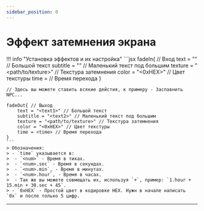 ```yaml
---
sidebar_position: 0
---
```


# Эффект затемнения экрана

!!! info "Установка эффектов и их настройка"
    ```jsx
    fadeIn{ // Вход
        text = "<text1>" // Большой текст
        subtitle = "<text2>" // Маленький текст под большим
        texture = "<path/to/texture>" // Текстура затемнения
        color = "<0хHEX>" // Цвет текстуры
        time = <time> // Время перехода
    }
    
    // Здесь вы можете ставить всякие дейстия, к примеру - Заспавнить NPC...
    
    fadeOut{ // Выход
        text = "<text1>" // Большой текст
        subtitle = "<text2>" // Маленький текст под большим
        texture = "<path/to/texture>" // Текстура затемнения
        color = "<0xHEX>" // Цвет текстуры
        time = <time> // Время перехода
    }
    ```
    > Обозначения:
    > - `time` указывается в:
    >  - `<num>` - Время в тиках.
    >  - `<num>.sec` - Время в секундах.
    >  - `<num>.min`, - Время в минутах.
    >  - `<num>.hour`, - Время в часах.
    >  - Так же вы можете совмещать их, используя `+`, пример: `1.hour + 15.min + 30.sec + 45`.
    > - `0xHEX` - Простой цвет в кодировке HEX. Нужн в начале написать `0x` и после только 5 цифр.

---